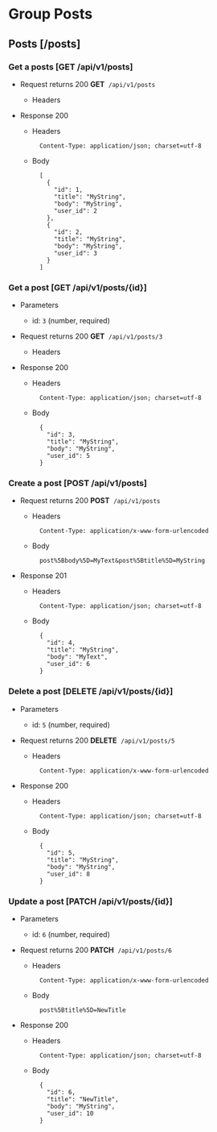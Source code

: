 

# Group Posts


## Posts [/posts]


### Get a posts [GET /api/v1/posts]


+ Request returns 200
**GET**&nbsp;&nbsp;`/api/v1/posts`

    + Headers



+ Response 200

    + Headers

            Content-Type: application/json; charset=utf-8

    + Body

            [
              {
                "id": 1,
                "title": "MyString",
                "body": "MyString",
                "user_id": 2
              },
              {
                "id": 2,
                "title": "MyString",
                "body": "MyString",
                "user_id": 3
              }
            ]

### Get a post [GET /api/v1/posts/{id}]

+ Parameters
    + id: `3` (number, required)

+ Request returns 200
**GET**&nbsp;&nbsp;`/api/v1/posts/3`

    + Headers



+ Response 200

    + Headers

            Content-Type: application/json; charset=utf-8

    + Body

            {
              "id": 3,
              "title": "MyString",
              "body": "MyString",
              "user_id": 5
            }

### Create a post [POST /api/v1/posts]


+ Request returns 200
**POST**&nbsp;&nbsp;`/api/v1/posts`

    + Headers

            Content-Type: application/x-www-form-urlencoded

    + Body

            post%5Bbody%5D=MyText&post%5Btitle%5D=MyString

+ Response 201

    + Headers

            Content-Type: application/json; charset=utf-8

    + Body

            {
              "id": 4,
              "title": "MyString",
              "body": "MyText",
              "user_id": 6
            }

### Delete a post [DELETE /api/v1/posts/{id}]

+ Parameters
    + id: `5` (number, required)

+ Request returns 200
**DELETE**&nbsp;&nbsp;`/api/v1/posts/5`

    + Headers

            Content-Type: application/x-www-form-urlencoded

+ Response 200

    + Headers

            Content-Type: application/json; charset=utf-8

    + Body

            {
              "id": 5,
              "title": "MyString",
              "body": "MyString",
              "user_id": 8
            }

### Update a post [PATCH /api/v1/posts/{id}]

+ Parameters
    + id: `6` (number, required)

+ Request returns 200
**PATCH**&nbsp;&nbsp;`/api/v1/posts/6`

    + Headers

            Content-Type: application/x-www-form-urlencoded

    + Body

            post%5Btitle%5D=NewTitle

+ Response 200

    + Headers

            Content-Type: application/json; charset=utf-8

    + Body

            {
              "id": 6,
              "title": "NewTitle",
              "body": "MyString",
              "user_id": 10
            }
